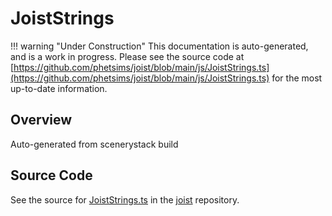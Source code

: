 # JoistStrings

!!! warning "Under Construction"
    This documentation is auto-generated, and is a work in progress. Please see the source code at
    [https://github.com/phetsims/joist/blob/main/js/JoistStrings.ts](https://github.com/phetsims/joist/blob/main/js/JoistStrings.ts) for the most up-to-date information.

## Overview

Auto-generated from scenerystack build



## Source Code

See the source for [JoistStrings.ts](https://github.com/phetsims/joist/blob/main/js/JoistStrings.ts) in the [joist](https://github.com/phetsims/joist) repository.
